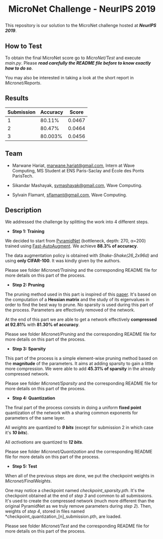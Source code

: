 # <p align="center"> MicroNet Challenge - NeurIPS 2019 </p>

This repository is our solution to the MicroNet challenge hosted at ***NeurIPS 2019***.

## How to Test

To obtain the final MicroNet score go to *MicroNet/Test* and execute *main.py*. Please ***read carefully the README
file before to know exactly how to do so***.

You may also be interested in taking a look at the short report in *Micronet/Reports*.

## Results

| Submission        | Accuracy   | Score    |
|-------------------------|------------|------------|
| 1        | 80.11%        | 0.0467        |
| 2       | 80.47%       | 0.0464        |
| 3   | 80.003%        | 0.0456        |


## Team

- Marwane Hariat, marwane.hariat@gmail.com, Intern at Wave Computing, MS Student at ENS Paris-Saclay and École des Ponts ParisTech.

- Sikandar Mashayak, symashayak@gmail.com, Wave Computing.

- Sylvain Flamant, sflamant@gmail.com, Wave Computing.



## Description

We addressed the challenge by splitting the work into 4 different steps.

- **Step 1: Training**

We decided to start from [PyramidNet](https://arxiv.org/pdf/1610.02915.pdf) (bottleneck, depth: 270, &alpha;=200)
trained using [Fast-AutoAugment](https://arxiv.org/abs/1905.00397). We achieve **88.3% of accuracy**.

The data augmentation policy is obtained with *Shake-Shake(26_2x96d)* and using **only CIFAR-100**. It was kindly given by the
authors.

Please see folder *Micronet/Training* and the corresponding README file for more details on this part of the process.

- **Step 2: Pruning**

The pruning method used in this part is inspired of this [paper](https://arxiv.org/abs/1905.05934).
It's based on the computation of a **Hessian matrix** and the study of its eigenvalues in order to find the best way to
prune. No sparsity is used during this part of the process. Parameters are effectively removed of the network.

At the end of this part we are able to get a network effectively **compressed at 92.81%** with **81.30% of accuracy**.

Please see folder *Micronet/Pruning* and the corresponding README file for more details on this part of the process.

- **Step 3: Sparsity**

This part of the process is a simple element-wise pruning method based on the **magnitude** of the parameters. It aims at
adding sparsity to gain a little more compression. We were able to add **45.31% of sparsity** in the already compressed
network.

Please see folder *Micronet/Sparsity* and the corresponding README file for more details on this part of the process.


- **Step 4: Quantization**

The final part of the process consists in doing a uniform **fixed point** quantization of the network with a sharing
common exponents for parameters of the same layer.

All *weights* are quantized to ***9 bits*** (except for submission 2 in which case it's ***10 bits***).

All *activations* are quantized to ***12 bits***.

Please see folder *Micronet/Quantization* and the corresponding README file for more details on this part of the process.


- **Step 5: Test**

When all of the previous steps are done, we put the checkpoint weights in *Micronet/FinalWeights*.

One may notice a checkpoint named *checkpoint_sparsity.pth*. It's the checkpoint obtained at the end of *step 3*
and common to all submissions.
It's used to create the compressed network (much more different than the original PyramidNet as we truly remove
parameters during *step 2*).
Then, weights of *step 4*, stored in files named *checkpoint_quantization\_[n]\_submission.pth, are loaded.

Please see folder *Micronet/Test* and the corresponding README file for more details on this part of the process.


